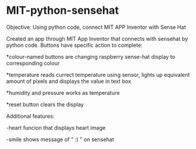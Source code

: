 # MIT-python-sensehat
Objective:
Using python code, connect MIT APP Inventor with Sense Hat

Created an app through MIT App Inventor that connects with sensehat by python code.
Buttons have specific action to complete: 

  *colour-named buttons are changing raspberry sense-hat display to corresponding colour
  
  *temperature reads currect temperature using sensor, lights up equivalent amount of pixels and displays the value in text box
  
  *humidity and pressure works as temperature
  
  *reset button clears the display
 
 
Additional features:

  -heart funcion that displays heart image 
  
  -smile shows message of " :) " on sensehat
